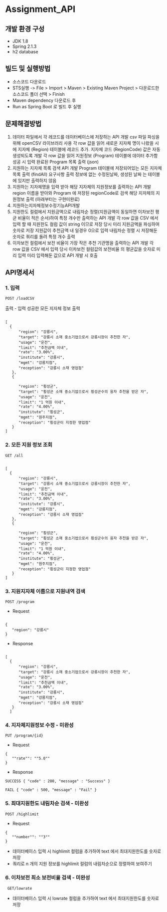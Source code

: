 # Assignment_API


## 개발 환경 구성
- JDK 1.8
- Spring 2.1.3
- h2 database

## 빌드 및 실행방법 
- 소스코드 다운로드
- STS실행 -> File > Import > Maven > Existing Maven Project > 다운로드한 소스코드 폴더 선택 > Finish
- Maven dependency 다운로드 후 
- Run as Spring Boot 로 빌드 후 실행 


## 문제해결방법
1. 데이터 파일에서 각 레코드를 데이터베이스에 저장하는 API 개발
  csv 파일 파싱을 위해 openCSV 라이브러리 사용
  각 row 값을 읽어 새로운 지자체 명이 나왔을 시에 지자체 (Region) 테이블에 레코드 추가. 지자체 코드 (RegionCode) 값은 자동 생성되도록 개발 
  각 row 값을 읽어 지원정보 (Program) 테이블에 데이터 추가함 
  성공 시 입력 완료된 Program 목록 출력 (json)
2. 지원하는 지자체 목록 검색 API 개발
  Program 테이블에 저장되어있는 모든 지자체 목록 출력 (findAll)
  요구사항 출력 정보에 없는 수정된날짜, 생성된 날짜 는 테이블에 있지만 출력하지 않음 
3. 지원하는 지자체명을 입력 받아 해당 지자체의 지원정보를 출력하는 API 개발
  region 이름을 받아와 Program 에 저장된 regionCode로 검색 
  해당 지자체의 지원정보 출력
  (아래부터는 구현미완료)
4. 지원하는지자체정보수정기능API개발
5. 지원한도 컬럼에서 지원금액으로 내림차순 정렬(지원금액이 동일하면 이차보전 평균 비율이 적은 순서)하여 특정 개수만 출력하는 API 개발
  각 row 값을 CSV 에서 입력 할 때 지원한도 컬럼 값이 string 이므로 저장 당시 미리 지원금액을 파싱하여 숫자로 저장 
  지원값이 추천금액 내 일경우 0으로 입력 
  내림차순 정렬 시 저장해둔 숫자로 쿼리를 돌려 특정 개수 출력 
6. 이차보전 컬럼에서 보전 비율이 가장 작은 추천 기관명을 출력하는 API 개발
  각 row 값을 CSV 에서 입력 당시 이차보전 컬럼값의 보전비율 의 평균값을 숫자로 미리 입력
  미리 입력해둔 값으로 API 개발 시 호출 

## API명세서
### 1. 입력
<pre><code>POST /loadCSV </pre></code>

출력 - 입력 성공한 모든 지자체 정보 출력 
<pre><code>
[  
  {
      "region": "강릉시",
      "target": "강릉시 소재 중소기업으로서 강릉시장이 추천한 자",
      "usage": "운전",
      "limit": "추천금액 이내",
      "rate": "3.00%",
      "institute": "강릉시",
      "mgmt": "강릉지점",
      "reception": "강릉시 소재 영업점"
   },
   {

      "region": "횡성군",
      "target": "횡성군 소재 중소기업으로서 횡성군수의 융자 추천을 받은 자",
      "usage": "운전",
      "limit": "1 억원 이내",
      "rate": "4.00%",
      "institute": "횡성군",
      "mgmt": "원주지점",
      "reception": "횡성군이 지정한 영업점"
   }
]
</pre></code>

### 2. 모든 지원 정보 조회
<pre><code>GET /all </pre></code>

<pre><code>
[  
  {
      "region": "강릉시",
      "target": "강릉시 소재 중소기업으로서 강릉시장이 추천한 자",
      "usage": "운전",
      "limit": "추천금액 이내",
      "rate": "3.00%",
      "institute": "강릉시",
      "mgmt": "강릉지점",
      "reception": "강릉시 소재 영업점"
   },
   {

      "region": "횡성군",
      "target": "횡성군 소재 중소기업으로서 횡성군수의 융자 추천을 받은 자",
      "usage": "운전",
      "limit": "1 억원 이내",
      "rate": "4.00%",
      "institute": "횡성군",
      "mgmt": "원주지점",
      "reception": "횡성군이 지정한 영업점"
   }
]
</pre></code>

### 3. 지원지자체 이름으로 지원내역 검색
<pre><code>POST /program </pre></code>

- Request 
<pre><code>
{
   "region": "강릉시"
}
</pre></code>

- Response
<pre><code>
[  
  {
      "region": "강릉시",
      "target": "강릉시 소재 중소기업으로서 강릉시장이 추천한 자",
      "usage": "운전",
      "limit": "추천금액 이내",
      "rate": "3.00%",
      "institute": "강릉시",
      "mgmt": "강릉지점",
      "reception": "강릉시 소재 영업점"
   }
  ]
</code></pre>

### 4. 지자체지원정보 수정 - 미완성
<pre><code>PUT /program/{id} </pre></code>

- Request 
<pre><code>{
   ""rate"": ""5.0""
}</pre></code>

- Response 
<pre><code>SUCCESS { "code" : 200, "message" : "Success" }</pre></code>
<pre><code>FAIL { "code" : 500, "message" : "Fail" }</pre></code>

### 5. 최대지원한도 내림차순 검색 - 미완성
<pre><code>POST /highlimit </pre></code>

- Request 
<pre><code>{
   ""number"": ""3""
}</pre></code>

- 데이터베이스 입력 시 highlimit 컬럼을 추가하여 text 에서 최대지원한도를 숫자로 저장 
- 쿼리로 n 개의 지원 정보를 highlimit 컬럼의 내림차순으로 정렬하여 보여주기 

### 6. 이차보전 최소 보전비율 검색 - 미완성
<pre><code> GET/lowrate </pre></code>

- 데이터베이스 입력 시 lowrate 컬럼을 추가하여 text 에서 최대지원한도를 숫자로 저장 

